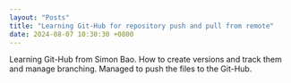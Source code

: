 ```yaml
---
layout: "Posts"
title: "Learning Git-Hub for repository push and pull from remote"
date: 2024-08-07 10:30:30 +0800
---
```


Learning Git-Hub from Simon Bao. How to create versions and track them and manage branching. 
Managed to push the files to the Git-Hub.

